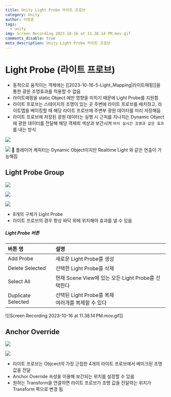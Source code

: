 ```yaml
---
title: Unity Light Probe 라이트 프로브
category: Unity
author: 이정훈
tags:
  - unity
img: Screen Recording 2023-10-16 at 11.38.14 PM.mov.gif
comments_disable: true
meta_description: Unity Light Probe 라이트 프로브
---
```

# Light Probe (라이트 프로브)
- 동적으로 움직이는 객체에는 [[2023-10-16-5-Light_Mapping|라이트매핑]]을 통한 광원 조명효과를 적용할 수 없음
- 라이트매핑을 static Object 에만 영향을 미치기 때문에 Light Probe를 지원함
- 라이트 프로브는 스테이지의 조명이 있는 곳 주변에 라이트 프로브를 배치하고, 라이트맵을 베이킹할 때 해당 라이트 프로브에 주변부 광원 데이터를 미리 저장해둠
- 라이트 프로브에 저장된 광원 데이터는 실행 시 근처를 지나치는 Dynamic Object에 광원 데이터를 전달해 해당 객체릐 색상과 보간시켜 `마치 실시간 조명과 같은 효과`를 내는 방식

![](https://i.imgur.com/hEgGrdF.jpg)

![](https://i.imgur.com/RueZjCP.jpg)
🔆 플레이어 케릭터는 Dynamic Object이지만 Realtime Light 와 같은 연출이 가능해짐

## Light Probe Group

![](https://i.imgur.com/zlpYs1O.jpg)

![](https://i.imgur.com/ng1rW3n.jpg)

![](https://i.imgur.com/hYfT5z4.jpg)

- 8개의 구체가 Light Probe
- 라이트 프로브의 경우 항상 바닥 위에 위치해야 효과를 낼 수 있음

##### Light Probe 버튼
|버튼 명|설명|
|:--|:--|
|Add Probe|새로운 Light Probe를 생성|
|Delete Selected|선택한 Light Probe를 삭제|
|Select All|현재 Scene View에 있는 모든 Light Probe를 선택한다|
|Duplicate Selected|선택된 Light Probe를 복제<br>여러개를 복제할 수 있다|

![[Screen Recording 2023-10-16 at 11.38.14 PM.mov.gif]]

## Anchor Override

![](https://i.imgur.com/WKYzkGx.jpg)

![](https://i.imgur.com/USUXlkY.jpg)

- 라이트 프로브는 Objcect의 가장 근접한 4개의 라이트 프로브에서 베이크된 조명 값을 전달
- Anchor Override 속성을 이용해 보간되는 위치를 설정할 수 있음
- 원하는 Transform을 연결하면 라이트 프로브가 조명 값을 전달하는 위치가 Transform 쪽으로 변경 됨